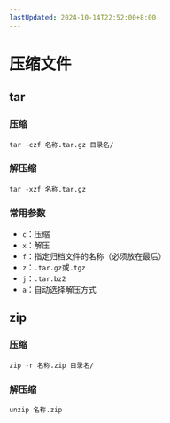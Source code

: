 ```yaml
---
lastUpdated: 2024-10-14T22:52:00+8:00
---
```


# 压缩文件

## tar

### 压缩

```tar -czf 名称.tar.gz 目录名/```

### 解压缩

```tar -xzf 名称.tar.gz```

### 常用参数

- ```c```：压缩
- ```x```：解压
- ```f```：指定归档文件的名称（必须放在最后）
- ```z```：```.tar.gz```或```.tgz```
- ```j```：```.tar.bz2```
- ```a```：自动选择解压方式

## zip

### 压缩

```zip -r 名称.zip 目录名/```

### 解压缩

```unzip 名称.zip```
